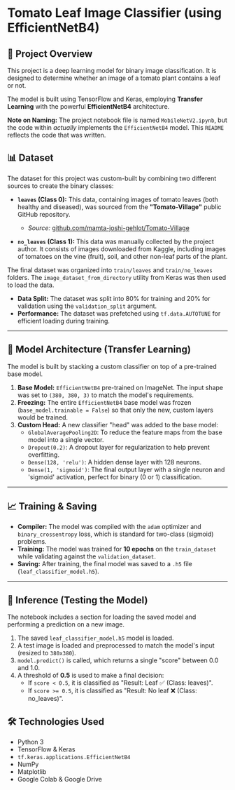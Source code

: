 # Tomato Leaf Image Classifier (using EfficientNetB4)

## 🚀 Project Overview

This project is a deep learning model for binary image classification. It is designed to determine whether an image of a tomato plant contains a leaf or not.

The model is built using TensorFlow and Keras, employing **Transfer Learning** with the powerful **EfficientNetB4** architecture.

**Note on Naming:** The project notebook file is named `MobileNetV2.ipynb`, but the code within *actually* implements the `EfficientNetB4` model. This `README` reflects the code that was written.

## 📊 Dataset

The dataset for this project was custom-built by combining two different sources to create the binary classes:

* **`leaves` (Class 0):** This data, containing images of tomato leaves (both healthy and diseased), was sourced from the **"Tomato-Village"** public GitHub repository.
    * *Source:* [github.com/mamta-joshi-gehlot/Tomato-Village](https://github.com/mamta-joshi-gehlot/Tomato-Village/tree/main)

* **`no_leaves` (Class 1):** This data was manually collected by the project author. It consists of images downloaded from Kaggle, including images of tomatoes on the vine (fruit), soil, and other non-leaf parts of the plant.

The final dataset was organized into `train/leaves` and `train/no_leaves` folders. The `image_dataset_from_directory` utility from Keras was then used to load the data.

* **Data Split:** The dataset was split into 80% for training and 20% for validation using the `validation_split` argument.
* **Performance:** The dataset was prefetched using `tf.data.AUTOTUNE` for efficient loading during training.

---  

## 🤖 Model Architecture (Transfer Learning)

The model is built by stacking a custom classifier on top of a pre-trained base model.

1.  **Base Model:** `EfficientNetB4` pre-trained on ImageNet. The input shape was set to `(380, 380, 3)` to match the model's requirements.
2.  **Freezing:** The entire `EfficientNetB4` base model was frozen (`base_model.trainable = False`) so that only the new, custom layers would be trained.
3.  **Custom Head:** A new classifier "head" was added to the base model:
    * `GlobalAveragePooling2D`: To reduce the feature maps from the base model into a single vector.
    * `Dropout(0.2)`: A dropout layer for regularization to help prevent overfitting.
    * `Dense(128, 'relu')`: A hidden dense layer with 128 neurons.
    * `Dense(1, 'sigmoid')`: The final output layer with a single neuron and 'sigmoid' activation, perfect for binary (0 or 1) classification.

---

## 📈 Training & Saving

* **Compiler:** The model was compiled with the `adam` optimizer and `binary_crossentropy` loss, which is standard for two-class (sigmoid) problems.
* **Training:** The model was trained for **10 epochs** on the `train_dataset` while validating against the `validation_dataset`.
* **Saving:** After training, the final model was saved to a `.h5` file (`leaf_classifier_model.h5`).

---

## 🔬 Inference (Testing the Model)

The notebook includes a section for loading the saved model and performing a prediction on a new image.

1.  The saved `leaf_classifier_model.h5` model is loaded.
2.  A test image is loaded and preprocessed to match the model's input (resized to `380x380`).
3.  `model.predict()` is called, which returns a single "score" between 0.0 and 1.0.
4.  A threshold of **0.5** is used to make a final decision:
    * If `score < 0.5`, it is classified as "Result: Leaf ✅ (Class: leaves)".
    * If `score >= 0.5`, it is classified as "Result: No leaf ❌ (Class: no_leaves)".

## 🛠️ Technologies Used

* Python 3
* TensorFlow & Keras
* `tf.keras.applications.EfficientNetB4`
* NumPy
* Matplotlib
* Google Colab & Google Drive
